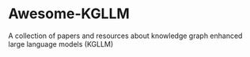 # Awesome-KGLLM
A collection of papers and resources about knowledge graph enhanced large language models (KGLLM)
